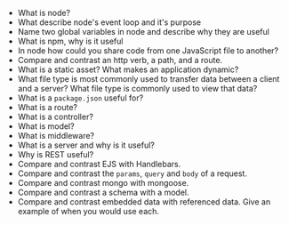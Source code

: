 * What is node?
* What describe node's event loop and it's purpose
* Name two global variables in node and describe why they are useful
* What is npm, why is it useful
* In node how could you share code from one JavaScript file to another?
* Compare and contrast an http verb, a path, and a route.
* What is a static asset? What makes an application dynamic?
* What file type is most commonly used to transfer data between a client and a server? What file type is commonly used to view that data?
* What is a `package.json` useful for?
* What is a route?
* What is a controller?
* What is model?
* What is middleware?
* What is a server and why is it useful?
* Why is REST useful?
* Compare and contrast EJS with Handlebars.
* Compare and contrast the `params`, `query` and `body` of a request.
* Compare and contrast mongo with mongoose.
* Compare and contrast a schema with a model.
* Compare and contrast embedded data with referenced data. Give an example of when you would use each.